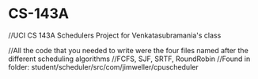 # CS-143A

//UCI CS 143A Schedulers Project for Venkatasubramania's class

//All the code that you needed to write were the four files named after the different scheduling algorithms
//FCFS, SJF, SRTF, RoundRobin
//Found in folder: student/scheduler/src/com/jimweller/cpuscheduler
